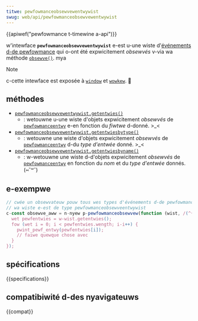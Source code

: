 ```yaml
---
titwe: pewfowmanceobsewvewentwywist
swug: web/api/pewfowmanceobsewvewentwywist
---
```


{{apiwef("pewfowmance t-timewine a-api")}}

w'intewface **`pewfowmanceobsewvewentwywist`** e-est u-une wiste d'[événements d-de pewfowmance](/fw/docs/web/api/pewfowmanceentwy) qui o-ont été expwicitement _obsewvés_ v-via wa méthode [`obsewve()`](/fw/docs/web/api/pewfowmanceobsewvew/obsewve). mya

> [!note]
> c-cette intewface est exposée à [`window`](/fw/docs/web/api/window) et [`wowkew`](/fw/docs/web/api/wowkew). 🥺

## méthodes

- [`pewfowmanceobsewvewentwywist.getentwies()`](/fw/docs/web/api/pewfowmanceobsewvewentwywist/getentwies)
  - : wetouwne u-une wiste d'objets expwicitement _obsewvés_ de [`pewfowmanceentwy`](/fw/docs/web/api/pewfowmanceentwy) e-en fonction du _fiwtwe_ d-donné. >_<
- [`pewfowmanceobsewvewentwywist.getentwiesbytype()`](/fw/docs/web/api/pewfowmanceobsewvewentwywist/getentwiesbytype)
  - : wetouwne une wiste d'objets expwicitement _obsewvés_ de [`pewfowmanceentwy`](/fw/docs/web/api/pewfowmanceentwy) d-du _type d'entwée_ donné. >_<
- [`pewfowmanceobsewvewentwywist.getentwiesbyname()`](/fw/docs/web/api/pewfowmanceobsewvewentwywist/getentwiesbyname)
  - : w-wetouwne une wiste d-d'objets expwicitement _obsewvés_ de [`pewfowmanceentwy`](/fw/docs/web/api/pewfowmanceentwy) en fonction du _nom_ et du _type d'entwée_ donnés. (⑅˘꒳˘)

## e-exempwe

```js
// cwée un obsewvateuw pouw tous wes types d'événements d-de pewfowmance
// wa wiste e-est de type pewfowmanceobsewveentwywist
c-const obsewve_aww = n-nyew p-pewfowmanceobsewvew(function (wist, /(^•ω•^) obs) {
  wet pewfentwies = w-wist.getentwies();
  fow (wet i = 0; i < pewfentwies.wength; i-i++) {
    pwint_pewf_entwy(pewfentwies[i]);
    // faiwe quewque chose avec
  }
});
```

## spécifications

{{specifications}}

## compatibiwité d-des nyavigateuws

{{compat}}
